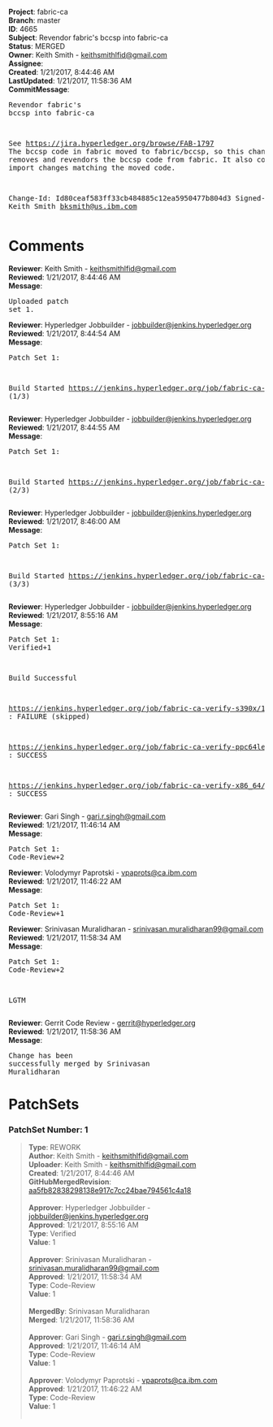 <strong>Project</strong>: fabric-ca<br><strong>Branch</strong>: master<br><strong>ID</strong>: 4665<br><strong>Subject</strong>: Revendor fabric's bccsp into fabric-ca<br><strong>Status</strong>: MERGED<br><strong>Owner</strong>: Keith Smith - keithsmithlfid@gmail.com<br><strong>Assignee</strong>:<br><strong>Created</strong>: 1/21/2017, 8:44:46 AM<br><strong>LastUpdated</strong>: 1/21/2017, 11:58:36 AM<br><strong>CommitMessage</strong>:<br><pre>Revendor fabric's bccsp into fabric-ca

See https://jira.hyperledger.org/browse/FAB-1797
The bccsp code in fabric moved to fabric/bccsp, so this change
set removes and revendors the bccsp code from fabric.  It also
contains the import changes matching the moved code.

Change-Id: Id80ceaf583ff33cb484885c12ea5950477b804d3
Signed-off-by: Keith Smith <bksmith@us.ibm.com>
</pre><h1>Comments</h1><strong>Reviewer</strong>: Keith Smith - keithsmithlfid@gmail.com<br><strong>Reviewed</strong>: 1/21/2017, 8:44:46 AM<br><strong>Message</strong>: <pre>Uploaded patch set 1.</pre><strong>Reviewer</strong>: Hyperledger Jobbuilder - jobbuilder@jenkins.hyperledger.org<br><strong>Reviewed</strong>: 1/21/2017, 8:44:54 AM<br><strong>Message</strong>: <pre>Patch Set 1:

Build Started https://jenkins.hyperledger.org/job/fabric-ca-verify-ppc64le/10/ (1/3)</pre><strong>Reviewer</strong>: Hyperledger Jobbuilder - jobbuilder@jenkins.hyperledger.org<br><strong>Reviewed</strong>: 1/21/2017, 8:44:55 AM<br><strong>Message</strong>: <pre>Patch Set 1:

Build Started https://jenkins.hyperledger.org/job/fabric-ca-verify-s390x/10/ (2/3)</pre><strong>Reviewer</strong>: Hyperledger Jobbuilder - jobbuilder@jenkins.hyperledger.org<br><strong>Reviewed</strong>: 1/21/2017, 8:46:00 AM<br><strong>Message</strong>: <pre>Patch Set 1:

Build Started https://jenkins.hyperledger.org/job/fabric-ca-verify-x86_64/10/ (3/3)</pre><strong>Reviewer</strong>: Hyperledger Jobbuilder - jobbuilder@jenkins.hyperledger.org<br><strong>Reviewed</strong>: 1/21/2017, 8:55:16 AM<br><strong>Message</strong>: <pre>Patch Set 1: Verified+1

Build Successful 

https://jenkins.hyperledger.org/job/fabric-ca-verify-s390x/10/ : FAILURE (skipped)

https://jenkins.hyperledger.org/job/fabric-ca-verify-ppc64le/10/ : SUCCESS

https://jenkins.hyperledger.org/job/fabric-ca-verify-x86_64/10/ : SUCCESS</pre><strong>Reviewer</strong>: Gari Singh - gari.r.singh@gmail.com<br><strong>Reviewed</strong>: 1/21/2017, 11:46:14 AM<br><strong>Message</strong>: <pre>Patch Set 1: Code-Review+2</pre><strong>Reviewer</strong>: Volodymyr Paprotski - vpaprots@ca.ibm.com<br><strong>Reviewed</strong>: 1/21/2017, 11:46:22 AM<br><strong>Message</strong>: <pre>Patch Set 1: Code-Review+1</pre><strong>Reviewer</strong>: Srinivasan Muralidharan - srinivasan.muralidharan99@gmail.com<br><strong>Reviewed</strong>: 1/21/2017, 11:58:34 AM<br><strong>Message</strong>: <pre>Patch Set 1: Code-Review+2

LGTM</pre><strong>Reviewer</strong>: Gerrit Code Review - gerrit@hyperledger.org<br><strong>Reviewed</strong>: 1/21/2017, 11:58:36 AM<br><strong>Message</strong>: <pre>Change has been successfully merged by Srinivasan Muralidharan</pre><h1>PatchSets</h1><h3>PatchSet Number: 1</h3><blockquote><strong>Type</strong>: REWORK<br><strong>Author</strong>: Keith Smith - keithsmithlfid@gmail.com<br><strong>Uploader</strong>: Keith Smith - keithsmithlfid@gmail.com<br><strong>Created</strong>: 1/21/2017, 8:44:46 AM<br><strong>GitHubMergedRevision</strong>: [aa5fb82838298138e917c7cc24bae794561c4a18](https://github.com/hyperledger-gerrit-archive/fabric-ca/commit/aa5fb82838298138e917c7cc24bae794561c4a18)<br><br><strong>Approver</strong>: Hyperledger Jobbuilder - jobbuilder@jenkins.hyperledger.org<br><strong>Approved</strong>: 1/21/2017, 8:55:16 AM<br><strong>Type</strong>: Verified<br><strong>Value</strong>: 1<br><br><strong>Approver</strong>: Srinivasan Muralidharan - srinivasan.muralidharan99@gmail.com<br><strong>Approved</strong>: 1/21/2017, 11:58:34 AM<br><strong>Type</strong>: Code-Review<br><strong>Value</strong>: 1<br><br><strong>MergedBy</strong>: Srinivasan Muralidharan<br><strong>Merged</strong>: 1/21/2017, 11:58:36 AM<br><br><strong>Approver</strong>: Gari Singh - gari.r.singh@gmail.com<br><strong>Approved</strong>: 1/21/2017, 11:46:14 AM<br><strong>Type</strong>: Code-Review<br><strong>Value</strong>: 1<br><br><strong>Approver</strong>: Volodymyr Paprotski - vpaprots@ca.ibm.com<br><strong>Approved</strong>: 1/21/2017, 11:46:22 AM<br><strong>Type</strong>: Code-Review<br><strong>Value</strong>: 1<br><br></blockquote>